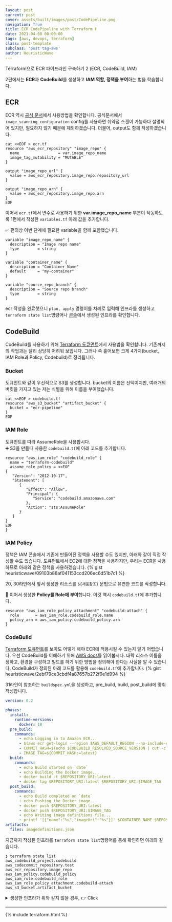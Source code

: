 ```yaml
---
layout: post
current: post
cover: assets/built/images/post/CodePipeline.png
navigation: True
title: ECR CodePipeline with Terraform Ⅱ
date: 2021-04-08 00:00:00
tags: [aws, devops, terraform]
class: post-template
subclass: 'post tag-aws'
author: HeuristicWave
---
```


Terraform으로 ECR 파이프라인 구축하기 2 (ECR, CodeBuild, IAM)

2편에서는 **ECR**과 **CodeBuild**를 생성하고 **IAM 역할, 정책을 부여**하는 법을 학습합니다.

## ECR
ECR 역시 [공식 문서](https://registry.terraform.io/providers/hashicorp/aws/latest/docs/resources/ecr_repository )에서 사용방법을 확인합니다.
공식문서에서 `image_scanning_configuration` config를 사용하면 취약점 스캔이 가능하다 설명되어 있지만, 필요하지 않기 때문에 제외하겠습니다.
더불어, output도 함께 작성하겠습니다.
```shell
cat <<EOF > ecr.tf
resource "aws_ecr_repository" "image_repo" {
  name                 = var.image_repo_name
  image_tag_mutability = "MUTABLE"
}

output "image_repo_url" {
  value = aws_ecr_repository.image_repo.repository_url
}

output "image_repo_arn" {
  value = aws_ecr_repository.image_repo.arn
}
EOF
```
이어서 `ecr.tf`에서 변수로 사용하기 위한 **var.image_repo_name** 부분이 작동하도록 1편에서 작성한 `variables.tf` 아래 값을 추가합니다.

✅ 편의상 이번 단계에 필요한 variable을 함께 포함했습니다.
```
variable "image_repo_name" {
  description = "Image repo name"
  type        = string
}

variable "container_name" {
  description = "Container Name"
  default     = "my-container"
}

variable "source_repo_branch" {
  description = "Source repo branch"
  type        = string
}
```
ecr 작성을 완료햇으니 `plan, apply` 명령어를 차례로 입력해 인프라를 생성하고 `terraform state list`명령어나 [콘솔](https://console.aws.amazon.com/ecr/home )에서 생성된 인프라를 확인합니다.

## CodeBuild
CodeBuild를 사용하기 위해 [Terraform 도큐먼트](https://registry.terraform.io/providers/hashicorp/aws/latest/docs/resources/codebuild_project )에서 사용법을 확인합니다.
기존까지의 작업과는 달리 상당히 어려워 보입니다. 그러나 쓱 훝어보면 크게 4가지(bucket, IAM Role과 Policy, Codebuild)로 정리됩니다.

### Bucket
도큐먼트와 같이 우선적으로 S3를 생성합니다. bucket의 이름은 선택이지만, 여러개의 버킷을 가지고 있는 저는 식별을 위해 이름을 부여했습니다.
```shell
cat <<EOF > codebuild.tf
resource "aws_s3_bucket" "artifact_bucket" {
  bucket = "ecr-pipeline"
}
EOF
```

### IAM Role
도큐먼트를 따라 AssumeRole을 사용합시다. <br>
➕ S3을 만들때 사용한 `codebuild.tf`에 아래 코드를 추가합니다.
```
resource "aws_iam_role" "codebuild_role" {
  name = "terraform-codebuild"
  assume_role_policy = <<EOF
{
   "Version": "2012-10-17",
   "Statement": [
      {
         "Effect": "Allow",
         "Principal": {
            "Service": "codebuild.amazonaws.com"
         },
         "Action": "sts:AssumeRole"
      }
   ]
}
EOF
}
```

### IAM Policy
정책은 IAM 콘솔에서 기존에 만들어진 정책을 사용할 수도 있지만, 아래와 같이 직접 작성할 수도 있습니다.
도큐먼트에서 EC2에 대한 정책을 사용하지만, 우리는 ECR을 사용하므로 아래와 같은 정책을 사용하겠습니다.
{% gist heuristicwave/09103b88af041153ccd206ec6d51b7c1 %}

20, 30라인에서 앞서 생성한 리소스를 `${채움참조}` 문법으로 유연한 코드를 작성합니다.

🚩 이어서 생성한 **Policy를 Role에 부여**합니다. 이것 역시 `codebuild.tf`에 추가합니다.
```
resource "aws_iam_role_policy_attachment" "codebuild-attach" {
  role       = aws_iam_role.codebuild_role.name
  policy_arn = aws_iam_policy.codebuild_policy.arn
}
```

### CodeBuild
[Terraform 도큐먼트](https://registry.terraform.io/providers/hashicorp/aws/latest/docs/resources/codebuild_project )를 보아도 어떻게 해야 ECR에 적용시킬 수 있는지 알기 어렵습니다.
우선 CodeBuild를 이해하기 위해 [AWS docs](https://docs.aws.amazon.com/ko_kr/codebuild/latest/userguide/sample-docker.html )를 읽어봅시다.
대략 리소스 이름을 정하고, 환경을 구성하고 빌드를 하기 위한 방법을 정의해야 한다는 사실을 알 수 있습니다.
CodeBuild가 정의된 아래 코드를 활용해 `codebuild.tf`에 추가합니다.
{% gist heuristicwave/2ebf79ce3cbdf4a87657b272f9e1d994 %}

31라인이 참조하는 `buildspec.yml`을 생성하고, pre_build, build, post_build에 맞춰 작성합니다.
```yaml
version: 0.2

phases:
  install:
    runtime-versions:
      docker: 18
  pre_build:
    commands:
      - echo Logging in to Amazon ECR...
      - $(aws ecr get-login --region $AWS_DEFAULT_REGION --no-include-email)
      - COMMIT_HASH=$(echo $CODEBUILD_RESOLVED_SOURCE_VERSION | cut -c 1-7)
      - IMAGE_TAG=${COMMIT_HASH:=latest}
  build:
    commands:
      - echo Build started on `date`
      - echo Building the Docker image...
      - docker build -t $REPOSITORY_URI:latest .
      - docker tag $REPOSITORY_URI:latest $REPOSITORY_URI:$IMAGE_TAG
  post_build:
    commands:
      - echo Build completed on `date`
      - echo Pushing the Docker image...
      - docker push $REPOSITORY_URI:latest
      - docker push $REPOSITORY_URI:$IMAGE_TAG
      - echo Writing image definitions file...
      - printf '[{"name":"%s","imageUri":"%s"}]' $CONTAINER_NAME $REPOSITORY_URI:$IMAGE_TAG > imagedefinitions.json
artifacts:
  files: imagedefinitions.json
```

지금까지 작성된 인프라를 `terraform state list`명령어를 통해 확인하면 아래와 같습니다.
```shell
❯ terraform state list
aws_codebuild_project.codebuild
aws_codecommit_repository.test
aws_ecr_repository.image_repo
aws_iam_policy.codebuild_policy
aws_iam_role.codebuild_role
aws_iam_role_policy_attachment.codebuild-attach
aws_s3_bucket.artifact_bucket
```

<details><summary markdown="span">생성한 인프라가 위와 같지 않을 경우, 👉 Click</summary>

실수로 의도치 않은 인프라가 프로비저닝 되었다면 2가지 방법을 통해 원 상태로 복구 할 수 있습니다.
1. `terraform destroy` 명령어로 특정 인프라만 되돌리거나 프로비저닝 하고싶은 경우, `-target` 옵션과 함께 resource 명으로 명령어를 작성합니다. <br>
   *예시) terraform destory -target aws_vpc.main*
2. 잘못 작성한 코드를 수정 후, `terraform apply`명령어를 적용하여 최신 상태의 인프라를 반영합니다.

</details>

---

{% include terraform.html %}
